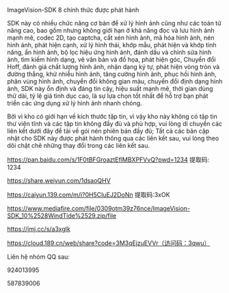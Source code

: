 ImageVision-SDK 8 chính thức được phát hành

SDK này có nhiều chức năng cơ bản để xử lý hình ảnh cũng như các toán tử nâng cao, bao gồm nhưng không giới hạn ở khả năng đọc và lưu hình ảnh mạnh mẽ, codec 2D, tạo captcha, cắt xén hình ảnh, mã hóa hình ảnh, nén hình ảnh, phát hiện cạnh, xử lý hình thái, khớp mẫu, phát hiện và khớp tính năng, ẩn hình ảnh, bộ lọc hiệu ứng hình ảnh, đánh dấu và chỉnh sửa hình ảnh, tìm kiếm hình dạng, vẽ văn bản và đồ họa, phát hiện góc, Chuyển đổi Hoff, đánh giá chất lượng hình ảnh, nhận dạng ký tự, phát hiện vòng tròn và đường thẳng, khử nhiễu hình ảnh, tăng cường hình ảnh, phục hồi hình ảnh, phân vùng hình ảnh, chuyển đổi không gian màu, chuyển đổi định dạng hình ảnh, SDK này ổn định và đáng tin cậy, hiệu suất mạnh mẽ, thời gian dùng thử dài, tỷ lệ giá tình dục cao, là sự lựa chọn tốt nhất để hỗ trợ bạn phát triển các ứng dụng xử lý hình ảnh nhanh chóng.

Bởi vì kho có giới hạn về kích thước tập tin, vì vậy kho này không có tập tin thư viện tĩnh và các tập tin không đầy đủ và phù hợp, vui lòng di chuyển các liên kết dưới đây để tải về gói nén phiên bản đầy đủ; Tất cả các bản cập nhật cho SDK này được phát hành thông qua các liên kết sau, vui lòng theo dõi chặt chẽ những thay đổi trong các liên kết sau.

https://pan.baidu.com/s/1F0tBFGroaztEflMBXPFVvQ?pwd=1234 提取码: 1234

https://share.weiyun.com/1dsaoQHV

https://caiyun.139.com/m/i?0H5CIuEJ2DoNn 提取码:3xOK

https://www.mediafire.com/file/0309otm39z76nce/ImageVision-SDK_10%2528WindTide%2529.zip/file

https://jmj.cc/s/a3xglk

https://cloud.189.cn/web/share?code=3M3qEjzuEVVr（访问码：3qwu）

Liên hệ nhóm QQ sau:

924013995

587839006
